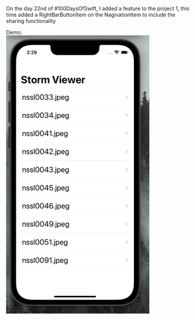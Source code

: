 On the day 22nd of #100DaysOfSwift, I added a feature to the project 1, this time added a RightBarButtonItem on the NagivationItem to include the sharing functionality <br>

Demo: <br>
![Project evidence](https://github.com/untalsebastianb/iOSPortfolioProjects/blob/main/100DaysOfSwiftProjects/Project3/ShareFeatureGif.gif)
